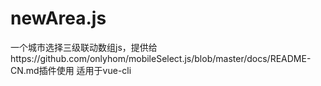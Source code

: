 # newArea.js
一个城市选择三级联动数组js，提供给https://github.com/onlyhom/mobileSelect.js/blob/master/docs/README-CN.md插件使用
适用于vue-cli
